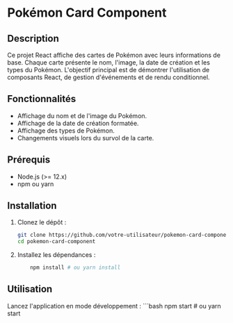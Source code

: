 # Pokémon Card Component

## Description

Ce projet React affiche des cartes de Pokémon avec leurs informations de base. Chaque carte présente le nom, l'image, la date de création et les types du Pokémon. L'objectif principal est de démontrer l'utilisation de composants React, de gestion d'événements et de rendu conditionnel.

## Fonctionnalités

- Affichage du nom et de l'image du Pokémon.
- Affichage de la date de création formatée.
- Affichage des types de Pokémon.
- Changements visuels lors du survol de la carte.

## Prérequis

- Node.js (>= 12.x)
- npm ou yarn

## Installation

1. Clonez le dépôt :

   ```bash
   git clone https://github.com/votre-utilisateur/pokemon-card-component.git
   cd pokemon-card-component

2. Installez les dépendances :
    ```bash
        npm install # ou yarn install

## Utilisation
Lancez l'application en mode développement :
    ```bash
        npm start # ou yarn start